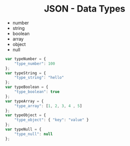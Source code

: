 # <center>__JSON - Data Types__</center>

*   number
*   string
*   boolean
*   array
*   object
*   null

```javascript
var typeNumber = {
    "type_number": 100
};
var typeString = {
    "type_string": "hello"
};
var typeBoolean = {
    "type_boolean": true
};
var typeArray = {
    "type_array": [1, 2, 3, 4 , 5]
};
var typeObject = {
    "type_object": { "key": "value" }
};
var typeNull = {
    "type_null": null
};
```

